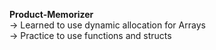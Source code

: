**Product-Memorizer** <br/>
-> Learned to use dynamic allocation for Arrays <br/>
-> Practice to use functions and structs
